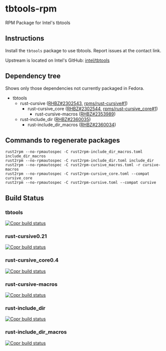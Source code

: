 # tbtools-rpm
RPM Package for Intel's tbtools

## Instructions
Install the `tbtools` package to use tbtools. Report issues at the contact link.

Upstream is located on Intel's GitHub: [intel/tbtools](https://github.com/intel/tbtools)

## Dependency tree
Shows only those dependencies not currently packaged in Fedora.

- tbtools
  - rust-cursive ([RHBZ#2302543](https://bugzilla.redhat.com/show_bug.cgi?id=2302543), [rpms/rust-cursive#1](https://src.fedoraproject.org/rpms/rust-cursive/pull-request/1))
    - rust-cursive\_core ([RHBZ#2302544](https://bugzilla.redhat.com/show_bug.cgi?id=2302544), [rpms/rust-cursive\_core#1](https://src.fedoraproject.org/rpms/rust-cursive_core/pull-request/1))
      - rust-cursive-macros ([RHBZ#2353989](https://bugzilla.redhat.com/show_bug.cgi?id=2353989))
  - rust-include\_dir ([RHBZ#2360035](https://bugzilla.redhat.com/show_bug.cgi?id=2360035))
    - rust-include\_dir\_macros ([RHBZ#2360034](https://bugzilla.redhat.com/show_bug.cgi?id=2360034))

## Commands to regenerate packages

`rust2rpm --no-rpmautospec -C rust2rpm-include_dir_macros.toml include_dir_macros`  
`rust2rpm --no-rpmautospec -C rust2rpm-include_dir.toml include_dir`  
`rust2rpm --no-rpmautospec -C rust2rpm-cursive_macros.toml -r cursive-macros`  
`rust2rpm --no-rpmautospec -C rust2rpm-cursive_core.toml --compat cursive_core`  
`rust2rpm --no-rpmautospec -C rust2rpm-cursive.toml --compat cursive`  

## Build Status
### tbtools
[![Copr build status](https://copr.fedorainfracloud.org/coprs/xanderlent/tbtools/package/tbtools/status_image/last_build.png)](https://copr.fedorainfracloud.org/coprs/xanderlent/tbtools/package/tbtools/)
### rust-cursive0.21
[![Copr build status](https://copr.fedorainfracloud.org/coprs/xanderlent/tbtools/package/rust-cursive0.21/status_image/last_build.png)](https://copr.fedorainfracloud.org/coprs/xanderlent/tbtools/package/rust-cursive0.21/)
### rust-cursive\_core0.4
[![Copr build status](https://copr.fedorainfracloud.org/coprs/xanderlent/tbtools/package/rust-cursive_core0.4/status_image/last_build.png)](https://copr.fedorainfracloud.org/coprs/xanderlent/tbtools/package/rust-cursive_core0.4/)
### rust-cursive-macros
[![Copr build status](https://copr.fedorainfracloud.org/coprs/xanderlent/tbtools/package/rust-cursive-macros/status_image/last_build.png)](https://copr.fedorainfracloud.org/coprs/xanderlent/tbtools/package/rust-cursive-macros/)
### rust-include\_dir
[![Copr build status](https://copr.fedorainfracloud.org/coprs/xanderlent/tbtools/package/rust-include_dir/status_image/last_build.png)](https://copr.fedorainfracloud.org/coprs/xanderlent/tbtools/package/rust-include_dir/)
### rust-include\_dir\_macros
[![Copr build status](https://copr.fedorainfracloud.org/coprs/xanderlent/tbtools/package/rust-include_dir_macros/status_image/last_build.png)](https://copr.fedorainfracloud.org/coprs/xanderlent/tbtools/package/rust-include_dir_macros/)
